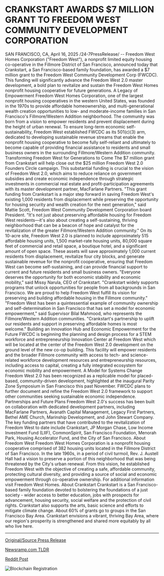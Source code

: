 # CRANKSTART AWARDS $7 MILLION GRANT TO FREEDOM WEST COMMUNITY DEVELOPMENT CORPORATION

SAN FRANCISCO, CA, April 16, 2025 /24-7PressRelease/ -- Freedom West Homes Corporation ("Freedom West"), a nonprofit limited equity housing co-operative in the Fillmore District of San Francisco, announced today that Crankstart, a San Francisco-based family foundation, has awarded a $7 million grant to the Freedom West Community Development Corp (FWCDC). This funding will significantly advance the Freedom West 2.0 master development, a bold plan to revitalize and sustain the Freedom West Homes nonprofit housing cooperative for future generations.  A Legacy of Empowerment Freedom West Homes Corporation, one of the largest nonprofit housing cooperatives in the western United States, was founded in the 1970s to provide affordable homeownership, and multi-generational wealth creation opportunities to low- and moderate-income families in San Francisco's Fillmore/Western Addition neighborhood. The community was born from a vision to empower residents and prevent displacement during the height of urban renewal. To ensure long-term economic self-sustainability, Freedom West established FWCDC as its 501(c)(3) arm, dedicated to developing sustainable revenue streams that enable the nonprofit housing cooperative to become fully self-reliant and ultimately to become capable of providing financial assistance to residents and small business owners in the surrounding Fillmore/Western Addition community.   Transforming Freedom West for Generations to Come The $7 million grant from Crankstart will help close out the $25 million Freedom West 2.0 Founders Circle campaign. This substantial funding is crucial to the vision of Freedom West 2.0, which aims to reduce reliance on government subsidies and create economic independence through strategic investments in commercial real estate and profit-participation agreements with its master development partner, MacFarlane Partners.  "This grant funding from Crankstart is a major step forward in saving Freedom West's existing 1,000 residents from displacement while preserving the opportunity for housing security and wealth creation for the next generation," said Mattie Scott, Freedom West Community Development Corporation board President. "It's not just about preserving affordable housing for Freedom West residents—it's also about creating a self-sustaining, thriving neighborhood that can be a beacon of hope and catalyst for the revitalization of the greater Fillmore/Western Addition community."   On its 10-acre site, Freedom West 2.0 is planned to include approximately 515 affordable housing units, 1,500 market-rate housing units, 80,000 square feet of commercial and retail space, a boutique hotel, and a significant amount of open space. These assets will save approximately 1,000 current residents from displacement, revitalize four city blocks, and generate sustainable revenue for the nonprofit cooperative, ensuring that Freedom West can become self-sustaining, and can provide financial support to current and future residents and small business owners.   "Everyone deserves the opportunity for both economic stability and economic mobility," said Missy Narula, CEO of Crankstart. "Crankstart widely supports programs that unlock opportunities for people from all backgrounds in San Francisco. We are proud to help Freedom West fulfill its vision for preserving and building affordable housing in the Fillmore community."  "Freedom West has been a quintessential example of community ownership and self-determination in San Francisco that has set a model for economic empowerment," said Supervisor Bilal Mahmood, who represents the Fillmore/Western Addition communities. "Crankstart's partnership to uplift our residents and support in preserving affordable homes is most welcome."  Building an Innovation Hub and Economic Empowerment for the Future FWCDC is beginning the planning and design process for a STEM workforce and entrepreneurship Innovation Center at Freedom West which will be located at the center of the Freedom West 2.0 development on the ground level of the new co-op building. This facility will empower residents and the broader Fillmore community with access to tech- and science-related workforce development resources and entrepreneurship resources, including access to capital, creating a fully integrated ecosystem for economic mobility and empowerment.   A Model for Systems Change Freedom West 2.0 has been recognized as a replicable model for placed-based, community-driven development, highlighted at the inaugural Parity Zone Symposium in San Francisco this past November. FWCDC plans to further document and refine the Freedom West 2.0 framework to support other communities seeking sustainable economic independence.  Partnerships and Future Plans Freedom West 2.0's success has been built on collaboration with dedicated development partners, including MacFarlane Partners, Avanath Capital Management, Legacy First Partners, Bethel AME Church, Marinship Development, and John Stewart Company. The key funding partners that have contributed to the revitalization of Freedom West to date include Crankstart, JP Morgan Chase, Low Income Investment Fund (LIIF), CommonSpirit, San Francisco Foundation, Menorah Park, Housing Accelerator Fund, and the City of San Francisco.  About Freedom West  Freedom West Homes Corporation is a nonprofit housing cooperative comprised of 382 housing units located in the Fillmore District of San Francisco. In the late 1960s, in a period of civil turmoil, Rev. J. Austell Hall had a vision to preserve a portion of this neighborhood that was being threatened by the City's urban renewal. From this vision, he established Freedom West with the objective of creating a safe, affordable community, protecting cultural diversity, and providing a source of social and economic empowerment through co-operative ownership. For additional information visit Freedom West Homes.  About Crankstart Crankstart is a San Francisco-based family foundation devoted to bolstering the foundations of a just society - wider access to better education, jobs with prospects for advancement, housing security, social welfare and the protection of civil rights. Crankstart also supports the arts, basic science and efforts to mitigate climate change. About 60% of grants go to groups in the San Francisco Bay Area.  Crankstart envisions a vibrant, thriving Bay Area, where our region's prosperity is strengthened and shared more equitably by all who live here. 

---

[Original/Source Press Release](https://www.24-7pressrelease.com/press-release/521849/crankstart-awards-7-million-grant-to-freedom-west-community-development-corporation)
                    

[Newsramp.com TLDR](https://newsramp.com/curated-news/crankstart-awards-7-million-grant-to-freedom-west-homes-for-community-development/8699f10bfa61b66045dbf03248febf6e) 

 



[Reddit Post](https://www.reddit.com/r/newsramp/comments/1k0ekoc/crankstart_awards_7_million_grant_to_freedom_west/) 



![Blockchain Registration](https://cdn.newsramp.app/24-7PressRelease/qrcode/254/16/benduwvQ.webp)
